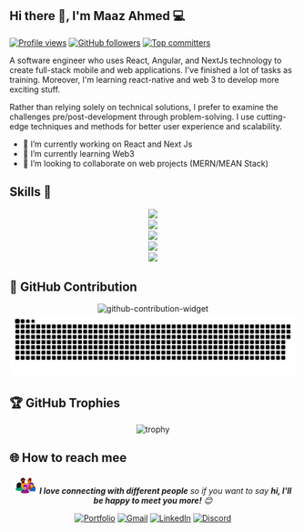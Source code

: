 <!-- Introduction -->
## **Hi there 👋, I'm Maaz Ahmed 💻**
[![Profile views](https://komarev.com/ghpvc/?username=maazakn&color=blue)](https://github.com/maazakn)
[![GitHub followers](https://img.shields.io/github/followers/maazakn?label=Follow&style=social)](https://github.com/maazakn)
[![Top committers](https://user-badge.committers.top/pakistan/maazakn.svg)](https://github.com/maazakn)

<p>A software engineer who uses React, Angular, and NextJs technology to create full-stack mobile and web applications. I've finished a lot of tasks as training. Moreover, I'm learning react-native and web 3 to develop more exciting stuff.

Rather than relying solely on technical solutions, I prefer to examine the challenges pre/post-development through problem-solving. I use cutting-edge techniques and methods for better user experience and scalability.</p>
- 🔭 I’m currently working on React and Next Js
- 🌱 I’m currently learning Web3
- 👯 I’m looking to collaborate on web projects (MERN/MEAN Stack)

<!-- Skils -->
##  Skills 🚀
<div align="center">
    <img src="https://skillicons.dev/icons?i=react,nextjs,angular,vue,javascript,typescript,bootstrap,html,css,tailwind,sass,jquery,emotion,wordpress" /><br>
    <img src="https://skillicons.dev/icons?i=nodejs,express,java,sentry,supabase,appwrite,docker,mongodb,mysql,sqlite,postgres,postman" /><br>
    <img src="https://skillicons.dev/icons?i=azure,aws,vercel,netlify,heroku,firebase" /><br>
    <img src="https://skillicons.dev/icons?i=vscode,anaconda,sublime,androidstudio,eclipse" /><br>
    <img src="https://skillicons.dev/icons?i=github,gitlab,bitbucket,git" /><br>
</div>  

<!-- Contributions -->
## 🐍 GitHub Contribution 
<div align="center">
<!-- Widget box -->
<img alt="github-contribution-widget" src="https://github-widgetbox.vercel.app/api/profile?username=maazakn&data=followers,repositories,stars,commits&hide_border=true&theme=solarized_dark" />

<!-- Snake animation -->
<picture>
  <source media="(prefers-color-scheme: dark)" srcset="https://raw.githubusercontent.com/maazakn/maazakn/dist/github-snake-dark.svg" />
  <source media="(prefers-color-scheme: light)" srcset="https://raw.githubusercontent.com/maazakn/maazakn/dist/github-snake.svg" />
  <img alt="github-contribution" src="https://raw.githubusercontent.com/maazakn/maazakn/dist/github-snake.svg" />
</picture>

</div>

<!-- Trophies -->
## 🏆 GitHub Trophies
<p align="center">
  <img src="https://github-profile-trophy.vercel.app/?username=maazakn&theme=onedark&no-frame=true&no-bg=true&column=6&margin-w=5&margin-h=8" alt="trophy">
</p>

<!-- Socials -->
## 🌐 How to reach mee
<div align="center">
  
<img src="assets/people.webp" width="40" alt="image"> <em><b>I love connecting with different people</b> so if you want to say <b>hi, I'll be happy to meet you more!</b> :blush:</em>
  
[![Portfolio](https://img.shields.io/badge/Portfolio-%23FA0874.svg?logo=devbox&logoColor=white&style=for-the-badge)](https://maaz-ahmed.vercel.app/) 
[![Gmail](https://img.shields.io/badge/Gmail-%23EA4335.svg?logo=Gmail&logoColor=white&style=for-the-badge)](mailto:maazahmed2500@gmail.com) 
[![LinkedIn](https://img.shields.io/badge/LinkedIn-%230077B5.svg?logo=logmein&logoColor=white&style=for-the-badge)](https://www.linkedin.com/in/maaz-ahmed-khan-516569188) 
[![Discord](https://img.shields.io/badge/Discord-%237289DA.svg?logo=discord&logoColor=white&style=for-the-badge)](https://discordapp.com/users/thisismaaz) 

</div>

